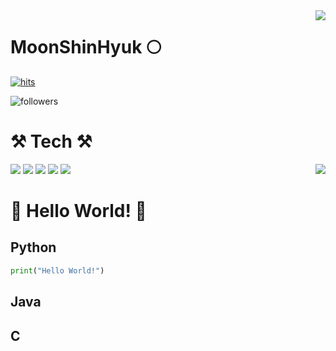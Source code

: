 
<img align='right' src="https://github-readme-stats.vercel.app/api?username=Moonshinhyuk">
  
# MoonShinHyuk 🌕

[![hits](https://hits.seeyoufarm.com/api/count/incr/badge.svg?url=https%3A%2F%2Fgithub.com%2FMoonshinhyuk&count_bg=%237A7A7A&title_bg=%23FFADCC&icon=reverbnation.svg&icon_color=%23FF0000&title=hits&edge_flat=false)](https://hits.seeyoufarm.com)

![followers](https://img.shields.io/github/followers/Moonshinhyuk?style=social)
  
  


# ⚒ Tech ⚒

<img align='right' src="http://mazassumnida.wtf/api/v2/generate_badge?boj=anstlsgur7901">
<img src="https://img.shields.io/badge/Python-3776AB?style=flat-square&logo=Python&logoColor=white"/>
<img src="https://img.shields.io/badge/Pytorch-EE4C2C?style=flat-square&logo=Pytorch&logoColor=white"/>
<img src="https://img.shields.io/badge/Tensorflow-FF6F00?style=flat-square&logo=Tensorflow&logoColor=white"/>
<img src="https://img.shields.io/badge/Java-007396?style=flat-square&logo=Java&logoColor=white"/>
<img src="https://img.shields.io/badge/C-A8B9CC?style=flat-square&logo=C&logoColor=white"/>


# 👋 Hello World! 👋

  
## Python
  
```python
print("Hello World!")
```
  
## Java
  
## C



  
